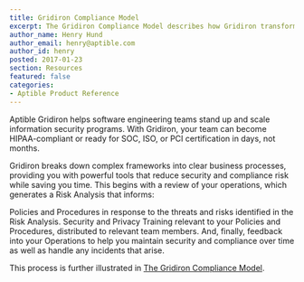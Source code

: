 ```yaml
---
title: Gridiron Compliance Model
excerpt: The Gridiron Compliance Model describes how Gridiron transforms complex security and compliance tasks into manageable and repeatable business processes.
author_name: Henry Hund
author_email: henry@aptible.com
author_id: henry
posted: 2017-01-23
section: Resources
featured: false
categories:
- Aptible Product Reference
---
```


Aptible Gridiron helps software engineering teams stand up and scale information security programs. With Gridiron, your team can become HIPAA-compliant or ready for SOC, ISO, or PCI certification in days, not months.

Gridiron breaks down complex frameworks into clear business processes, providing you with powerful tools that reduce security and compliance risk while saving you time. This begins with a review of your operations, which generates a Risk Analysis that informs:

Policies and Procedures in response to the threats and risks identified in the Risk Analysis.
Security and Privacy Training relevant to your Policies and Procedures, distributed to relevant team members.
And, finally, feedback into your Operations to help you maintain security and compliance over time as well as handle any incidents that arise.

This process is further illustrated in [The Gridiron Compliance Model](/assets/gridiron-compliance-model.pdf).
